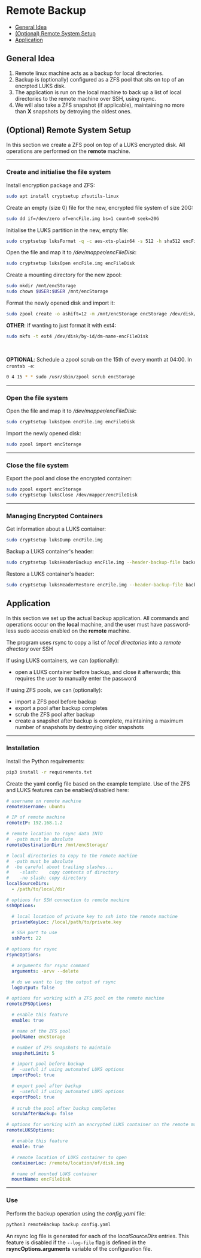 # Remote Backup
- [General Idea](#general-idea)
- [(Optional) Remote System Setup](#optional-remote-system-setup)
- [Application](#application)

## General Idea 

1. Remote linux machine acts as a backup for local directories.
2. Backup is (optionally) configured as a ZFS pool that sits on top of an encrpted LUKS disk.
3. The application is run on the local machine to back up a list of local directories to the remote machine over SSH, using rsync.
4. We will also take a ZFS snapshot (if applicable), maintaining no more than __X__ snapshots by detroying the oldest ones. 

## (Optional) Remote System Setup

In this section we create a ZFS pool on top of a LUKS encrypted disk. All operations are performed on the __remote__ machine.

___
### Create and initialise the file system

Install encryption package and ZFS:
```bash
sudo apt install cryptsetup zfsutils-linux
```

Create an empty (size 0) file for the new, encrypted file system of size 20G:
```bash
sudo dd if=/dev/zero of=encFile.img bs=1 count=0 seek=20G
```

Initialise the LUKS partition in the new, empty file:
```bash
sudo cryptsetup luksFormat -q -c aes-xts-plain64 -s 512 -h sha512 encFile.img
```

Open the file and map it to _/dev/mapper/encFileDisk_:
```bash
sudo cryptsetup luksOpen encFile.img encFileDisk
```

Create a mounting directory for the new zpool:
```bash
sudo mkdir /mnt/encStorage
sudo chown $USER:$USER /mnt/encStorage
```

Format the newly opened disk and import it:
```bash
sudo zpool create -o ashift=12 -m /mnt/encStorage encStorage /dev/disk/by-id/dm-name-encFileDisk
```

__OTHER__: If wanting to just format it with ext4:
```bash
sudo mkfs -t ext4 /dev/disk/by-id/dm-name-encFileDisk
```
<br>

__OPTIONAL__: Schedule a zpool scrub on the 15th of every month at 04:00. In ```crontab -e```:
```bash
0 4 15 * * sudo /usr/sbin/zpool scrub encStorage
```

___
### Open the file system

Open the file and map it to _/dev/mapper/encFileDisk_:
```bash
sudo cryptsetup luksOpen encFile.img encFileDisk
```

Import the newly opened disk:
```bash
sudo zpool import encStorage
```
___
### Close the file system

Export the pool and close the encrypted container:
```bash
sudo zpool export encStorage
sudo cryptsetup luksClose /dev/mapper/encFileDisk
```

___
### Managing Encrypted Containers

Get information about a LUKS container:
```bash
sudo cryptsetup luksDump encFile.img
```

Backup a LUKS container's header:
```bash
sudo cryptsetup luksHeaderBackup encFile.img --header-backup-file backupfile.header
```

Restore a LUKS container's header:
```bash
sudo cryptsetup luksHeaderRestore encFile.img --header-backup-file backupfile.header
```


## Application

In this section we set up the actual backup application. All commands and operations occur on the __local__ machine, and the user must have password-less sudo access enabled on the __remote__ machine.

The program uses rsync to copy a list of _local directories_ into a _remote directory_ over SSH

If using LUKS containers, we can (optionally):
- open a LUKS container before backup, and close it afterwards; this requires the user to manually enter the password

If using ZFS pools, we can (optionally):
- import a ZFS pool before backup
- export a pool after backup completes
- scrub the ZFS pool after backup
- create a snapshot after backup is complete, maintaining a maximum number of snapshots by destroying older snapshots

___
### Installation

Install the Python requirements:
```bash
pip3 install -r requirements.txt
```

Create the yaml config file based on the example template. Use of the ZFS and LUKS features can be enabled/disabled here:
```yaml
# username on remote machine
remoteUsername: ubuntu

# IP of remote machine
remoteIP: 192.168.1.2

# remote location to rsync data INTO
#  -path must be absolute
remoteDestinationDir: /mnt/encStorage/

# local directories to copy to the remote machine
#  -path must be absolute
#  -be careful about trailing slashes...
#    -slash:    copy contents of directory
#    -no slash: copy directory
localSourceDirs:
  - /path/to/local/dir

# options for SSH connection to remote machine
sshOptions:

  # local location of private key to ssh into the remote machine
  privateKeyLoc: /local/path/to/private.key

  # SSH port to use
  sshPort: 22

# options for rsync
rsyncOptions:

  # arguments for rsync command
  arguments: -arvv --delete

  # do we want to log the output of rsync
  logOutput: false

# options for working with a ZFS pool on the remote machine
remoteZFSOptions:

  # enable this feature
  enable: true

  # name of the ZFS pool
  poolName: encStorage

  # number of ZFS snapshots to maintain
  snapshotLimit: 5

  # import pool before backup
  #  -useful if using automated LUKS options
  importPool: true

  # export pool after backup
  #  -useful if using automated LUKS options
  exportPool: true
  
  # scrub the pool after backup completes
  scrubAfterBackup: false

# options for working with an encrypted LUKS container on the remote machine
remoteLUKSOptions:

  # enable this feature
  enable: true

  # remote location of LUKS container to open
  containerLoc: /remote/location/of/disk.img

  # name of mounted LUKS container
  mountName: encFileDisk
```

___
### Use

Perform the backup operation using the _config.yaml_ file:
```bash
python3 remoteBackup backup config.yaml
```

An rsync log file is generated for each of the _localSourceDirs_ entries. This feature is disabled if the ```--log-file``` flag is defined in the __rsyncOptions.arguments__ variable of the configuration file.

